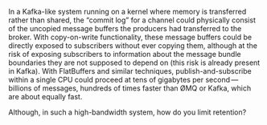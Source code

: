 In a Kafka-like system running on a kernel where memory is transferred
rather than shared, the “commit log” for a channel could physically
consist of the uncopied message buffers the producers had transferred
to the broker.  With copy-on-write functionality, these message
buffers could be directly exposed to subscribers without ever copying
them, although at the risk of exposing subscribers to information
about the message bundle boundaries they are not supposed to depend on
(this risk is already present in Kafka).  With FlatBuffers and similar
techniques, publish-and-subscribe within a single CPU could proceed at
tens of gigabytes per second — billions of messages, hundreds of times
faster than ØMQ or Kafka, which are about equally fast.

Although, in such a high-bandwidth system, how do you limit retention?
